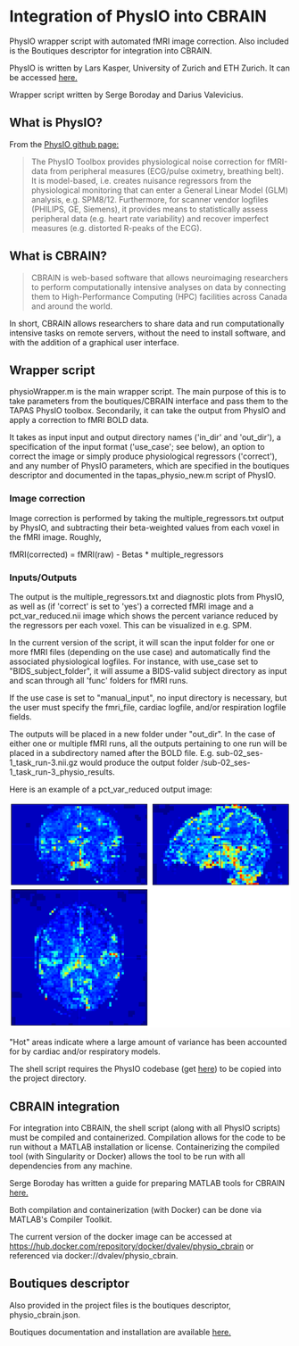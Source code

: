 # Integration of PhysIO into CBRAIN

PhysIO wrapper script with automated fMRI image correction. Also included is the Boutiques descriptor for integration into CBRAIN.

PhysIO is written by Lars Kasper, University of Zurich and ETH Zurich. It can be accessed [here.](https://github.com/translationalneuromodeling/tapas)

Wrapper script written by Serge Boroday and Darius Valevicius.

## What is PhysIO?

From the [PhysIO github page:](https://github.com/translationalneuromodeling/tapas/blob/master/PhysIO/README.md)

> The PhysIO Toolbox provides physiological noise correction for fMRI-data from peripheral measures (ECG/pulse oximetry, breathing belt). It is model-based, i.e. creates nuisance regressors from the physiological monitoring that can enter a General Linear Model (GLM) analysis, e.g. SPM8/12. Furthermore, for scanner vendor logfiles (PHILIPS, GE, Siemens), it provides means to statistically assess peripheral data (e.g. heart rate variability) and recover imperfect measures (e.g. distorted R-peaks of the ECG).

## What is CBRAIN?

> CBRAIN is web-based software that allows neuroimaging researchers to perform computationally intensive analyses on data by connecting them to High-Performance Computing (HPC) facilities across Canada and around the world.

In short, CBRAIN allows researchers to share data and run computationally intensive tasks on remote servers, without the need to install software, and with the addition of a graphical user interface.

## Wrapper script

physioWrapper.m is the main wrapper script. The main purpose of this is to take parameters from the boutiques/CBRAIN interface and pass them to the TAPAS PhysIO toolbox. Secondarily, it can take the output from PhysIO and apply a correction to fMRI BOLD data.

It takes as input input and output directory names ('in_dir' and 'out_dir'), a specification of the input format ('use_case'; see below), an option to correct the image or simply produce physiological regressors ('correct'), and any number of PhysIO parameters, which are specified in the boutiques descriptor and documented in the tapas_physio_new.m script of PhysIO.

### Image correction

Image correction is performed by taking the multiple_regressors.txt output by PhysIO, and subtracting their beta-weighted values from each voxel in the fMRI image. Roughly,

fMRI(corrected) = fMRI(raw) - Betas * multiple_regressors

### Inputs/Outputs

The output is the multiple_regressors.txt and diagnostic plots from PhysIO, as well as (if 'correct' is set to 'yes') a corrected fMRI image and a pct_var_reduced.nii image which shows the percent variance reduced by the regressors per each voxel. This can be visualized in e.g. SPM.

In the current version of the script, it will scan the input folder for one or more fMRI files (depending on the use case) and automatically find the associated physiological logfiles. For instance, with use_case set to "BIDS_subject_folder", it will assume a BIDS-valid subject directory as input and scan through all 'func' folders for fMRI runs.

If the use case is set to "manual_input", no input directory is necessary, but the user must specify the fmri_file, cardiac logfile, and/or respiration logfile fields.

The outputs will be placed in a new folder under "out_dir". In the case of either one or multiple fMRI runs, all the outputs pertaining to one run will be placed in a subdirectory named after the BOLD file. E.g. sub-02_ses-1_task_run-3.nii.gz would produce the output folder /sub-02_ses-1_task_run-3_physio_results.

Here is an example of a pct_var_reduced output image:

![for example...](docs/figures/var_reduced_example.png)

"Hot" areas indicate where a large amount of variance has been accounted for by cardiac and/or respiratory models.

The shell script requires the PhysIO codebase (get [here](https://github.com/translationalneuromodeling/tapas)) to be copied into the project directory.

## CBRAIN integration
For integration into CBRAIN, the shell script (along with all PhysIO scripts) must be compiled and containerized. Compilation allows for the code to be run without a MATLAB installation or license. Containerizing the compiled tool (with Singularity or Docker) allows the tool to be run with all dependencies from any machine.

Serge Boroday has written a guide for preparing MATLAB tools for CBRAIN [here.](docs/matlab_to_cbrain.md)

Both compilation and containerization (with Docker) can be done via MATLAB's Compiler Toolkit.

The current version of the docker image can be accessed at https://hub.docker.com/repository/docker/dvalev/physio_cbrain or referenced via docker://dvalev/physio_cbrain.

## Boutiques descriptor

Also provided in the project files is the boutiques descriptor, physio_cbrain.json.

Boutiques documentation and installation are available [here.](https://github.com/boutiques/boutiques)
